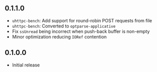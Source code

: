 ## 0.1.1.0

- `uhttpc-bench`: Add support for round-robin POST requests from file
- `uhttpc-bench`: Converted to `optparse-applicative`
- Fix `ssUnread` being incorrect when push-back buffer is non-empty
- Minor optimization reducing `IORef` contention

## 0.1.0.0

- Initial release
